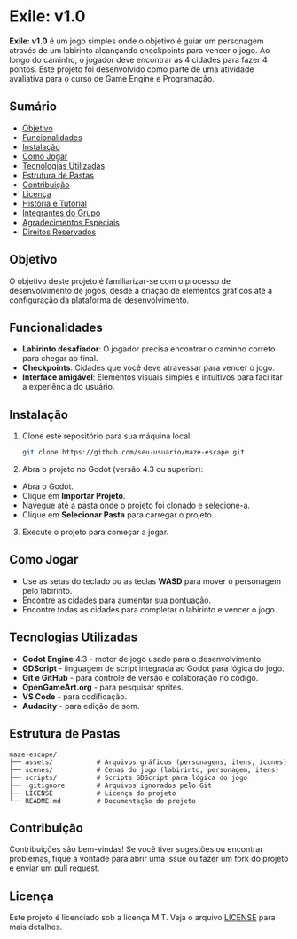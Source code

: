 # Exile: v1.0

**Exile: v1.0** é um jogo simples onde o objetivo é guiar um personagem através de um labirinto alcançando checkpoints para vencer o jogo. Ao longo do caminho, o jogador deve encontrar as 4 cidades para fazer 4 pontos. Este projeto foi desenvolvido como parte de uma atividade avaliativa para o curso de Game Engine e Programação.

## Sumário

- [Objetivo](#objetivo)
- [Funcionalidades](#funcionalidades)
- [Instalação](#instalação)
- [Como Jogar](#como-jogar)
- [Tecnologias Utilizadas](#tecnologias-utilizadas)
- [Estrutura de Pastas](#estrutura-de-pastas)
- [Contribuição](#contribuição)
- [Licença](#licença)
- [História e Tutorial](#historia-e-tutorial)
- [Integrantes do Grupo](#integrantes-do-grupo)
- [Agradecimentos Especiais](#agradecimentos-especiais)
- [Direitos Reservados](#direitos-reservados)

## Objetivo

O objetivo deste projeto é familiarizar-se com o processo de desenvolvimento de jogos, desde a criação de elementos gráficos até a configuração da plataforma de desenvolvimento.

## Funcionalidades

- **Labirinto desafiador**: O jogador precisa encontrar o caminho correto para chegar ao final.
- **Checkpoints**: Cidades que você deve atravessar para vencer o jogo.
- **Interface amigável**: Elementos visuais simples e intuitivos para facilitar a experiência do usuário.

## Instalação

1. Clone este repositório para sua máquina local:

   ```bash
   git clone https://github.com/seu-usuario/maze-escape.git
   ```

2. Abra o projeto no Godot (versão 4.3 ou superior):

- Abra o Godot.
- Clique em **Importar Projeto**.
- Navegue até a pasta onde o projeto foi clonado e selecione-a.
- Clique em **Selecionar Pasta** para carregar o projeto.

3. Execute o projeto para começar a jogar.

## Como Jogar

- Use as setas do teclado ou as teclas **WASD** para mover o personagem pelo labirinto.
- Encontre as cidades para aumentar sua pontuação.
- Encontre todas as cidades para completar o labirinto e vencer o jogo.

## Tecnologias Utilizadas

- **Godot Engine** 4.3 - motor de jogo usado para o desenvolvimento.
- **GDScript** - linguagem de script integrada ao Godot para lógica do jogo.
- **Git e GitHub** - para controle de versão e colaboração no código.
- **OpenGameArt.org** - para pesquisar sprites.
- **VS Code** - para codificação.
- **Audacity** - para edição de som.

## Estrutura de Pastas

```plaintext
maze-escape/
├── assets/           # Arquivos gráficos (personagens, itens, ícones)
├── scenes/           # Cenas do jogo (labirinto, personagem, itens)
├── scripts/          # Scripts GDScript para lógica do jogo
├── .gitignore        # Arquivos ignorados pelo Git
├── LICENSE           # Licença do projeto
└── README.md         # Documentação do projeto
```

## Contribuição

Contribuições são bem-vindas! Se você tiver sugestões ou encontrar problemas, fique à vontade para abrir uma issue ou fazer um fork do projeto e enviar um pull request.

## Licença

Este projeto é licenciado sob a licença MIT. Veja o arquivo [LICENSE](./LICENSE) para mais detalhes.
